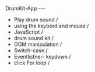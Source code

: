  DrumKit-App ---

- Play drum sound /
- using the keybord and mouse /
- JavaScript /
- drum sound kit /
- DOM manipulation /
- Switch-case /
- Eventlistner- keydown /
-  click For loop /


